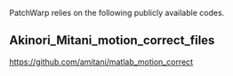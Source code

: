 PatchWarp relies on the following publicly available codes.

## Akinori_Mitani_motion_correct_files
https://github.com/amitani/matlab_motion_correct
